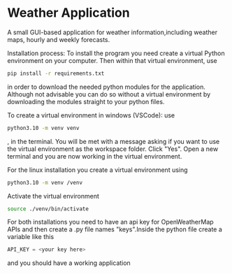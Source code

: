 # Weather Application

A small GUI-based application for weather information,including weather maps, hourly and weekly forecasts.


Installation process: To install the program you need create a virtual Python environment on your computer. Then within that virtual environment, use 
```bash
pip install -r requirements.txt
```
in order to download the needed python modules for the application. 
Although not advisable you can do so without a virtual environment by downloading the modules straight to your python files.

To create a virtual environment in windows (VSCode): use 
```bash
python3.10 -m venv venv
```
, in the terminal. You will be met with a message asking if you want to use the virtual environment as the workspace
folder. Click "Yes". Open a new terminal and you are now working in the virtual environment.

For the linux installation you create a virtual environment using
```bash
python3.10 -m venv /venv
```
Activate the virtual environment 
```bash
source ./venv/bin/activate
```

For both installations you need to have an api key for OpenWeatherMap APIs and then create a .py file names "keys".Inside the python file create a variable like this
```python
API_KEY = <your key here>
```
and you should have a working application
